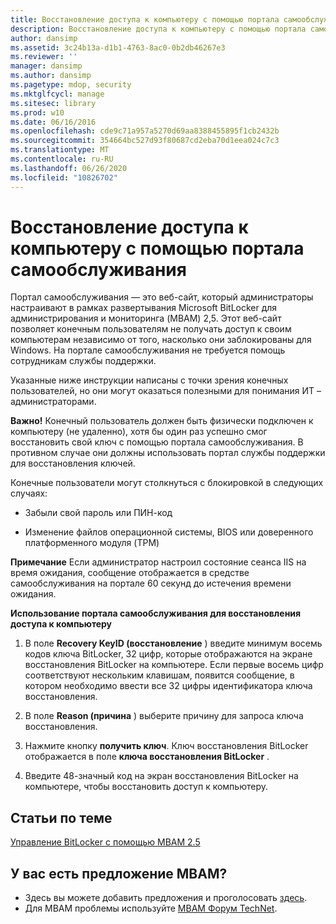 ```yaml
---
title: Восстановление доступа к компьютеру с помощью портала самообслуживания
description: Восстановление доступа к компьютеру с помощью портала самообслуживания
author: dansimp
ms.assetid: 3c24b13a-d1b1-4763-8ac0-0b2db46267e3
ms.reviewer: ''
manager: dansimp
ms.author: dansimp
ms.pagetype: mdop, security
ms.mktglfcycl: manage
ms.sitesec: library
ms.prod: w10
ms.date: 06/16/2016
ms.openlocfilehash: cde9c71a957a5270d69aa8388455895f1cb2432b
ms.sourcegitcommit: 354664bc527d93f80687cd2eba70d1eea024c7c3
ms.translationtype: MT
ms.contentlocale: ru-RU
ms.lasthandoff: 06/26/2020
ms.locfileid: "10826702"
---
```

# Восстановление доступа к компьютеру с помощью портала самообслуживания


Портал самообслуживания — это веб-сайт, который администраторы настраивают в рамках развертывания Microsoft BitLocker для администрирования и мониторинга (MBAM) 2,5. Этот веб-сайт позволяет конечным пользователям не получать доступ к своим компьютерам независимо от того, насколько они заблокированы для Windows. На портале самообслуживания не требуется помощь сотрудникам службы поддержки.

Указанные ниже инструкции написаны с точки зрения конечных пользователей, но они могут оказаться полезными для понимания ИТ – администраторами.

**Важно!**  Конечный пользователь должен быть физически подключен к компьютеру (не удаленно), хотя бы один раз успешно смог восстановить свой ключ с помощью портала самообслуживания. В противном случае они должны использовать портал службы поддержки для восстановления ключей.

 

Конечные пользователи могут столкнуться с блокировкой в следующих случаях:

-   Забыли свой пароль или ПИН-код

-   Изменение файлов операционной системы, BIOS или доверенного платформенного модуля (TPM)

**Примечание**  Если администратор настроил состояние сеанса IIS на время ожидания, сообщение отображается в средстве самообслуживания на портале 60 секунд до истечения времени ожидания.

 

**Использование портала самообслуживания для восстановления доступа к компьютеру**

1.  В поле **Recovery KeyID (восстановление** ) введите минимум восемь кодов ключа BitLocker, 32 цифр, которые отображаются на экране восстановления BitLocker на компьютере. Если первые восемь цифр соответствуют нескольким клавишам, появится сообщение, в котором необходимо ввести все 32 цифры идентификатора ключа восстановления.

2.  В поле **Reason (причина** ) выберите причину для запроса ключа восстановления.

3.  Нажмите кнопку **получить ключ**. Ключ восстановления BitLocker отображается в поле **ключа восстановления BitLocker** .

4.  Введите 48-значный код на экран восстановления BitLocker на компьютере, чтобы восстановить доступ к компьютеру.



## Статьи по теме


[Управление BitLocker с помощью MBAM 2.5](performing-bitlocker-management-with-mbam-25.md)

 
## У вас есть предложение MBAM?
- Здесь вы можете добавить предложения и проголосовать [здесь](http://mbam.uservoice.com/forums/268571-microsoft-bitlocker-administration-and-monitoring). 
- Для MBAM проблемы используйте [MBAM Форум TechNet](https://social.technet.microsoft.com/Forums/home?forum=mdopmbam).
 





